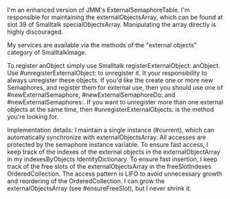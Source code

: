 I'm an enhanced version of JMM's ExternalSemaphoreTable.
I'm responsible for maintaining the externalObjectsArray, which can be found at slot 39 of Smalltalk specialObjectsArray. Manipulating the array directly is highly discouraged.

My services are available via the methods of the "external objects" category of SmalltalkImage.

To register anObject simply use Smalltalk registerExternalObject: anObject. Use #unregisterExternalObject: to unregister it. It your responsibility to always unregister these objects.
If you'd like the create one or more new Semaphores, and register them for external use, then you should use one of #newExternalSemaphore, #newExternalSemaphoreDo: and #newExternalSemaphores:. If you want to unregister more than one external objects at the same time, then #unregisterExternalObjects: is the method you're looking for.

Implementation details:
I maintain a single instance (#current), which can automatically synchronize with externalObjectsArray.
All accesses are protected by the semaphore instance variable.
To ensure fast access, I keep track of the indexes of the external objects in the externalObjectArray in my indexesByObjects IdentityDictionary.
To ensure fast insertion, I keep track of the free slots of the externalObjectsArray in the freeSlotIndexes OrderedCollection. The access pattern is LIFO to avoid unnecessary growth and reordering of the OrderedCollection.
I can grow the externalObjectsArray (see #ensureFreeSlot), but I never shrink it.